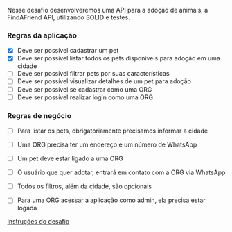 Nesse desafio desenvolveremos uma API para a adoção de animais, a FindAFriend API, utilizando SOLID e testes.



### Regras da aplicação

- [X] Deve ser possível cadastrar um pet
- [X] Deve ser possível listar todos os pets disponíveis para adoção em uma cidade
- [ ] Deve ser possível filtrar pets por suas características
- [ ] Deve ser possível visualizar detalhes de um pet para adoção
- [ ] Deve ser possível se cadastrar como uma ORG
- [ ] Deve ser possível realizar login como uma ORG

### Regras de negócio

- [ ] Para listar os pets, obrigatoriamente precisamos informar a cidade
- [ ] Uma ORG precisa ter um endereço e um número de WhatsApp
- [ ] Um pet deve estar ligado a uma ORG
- [ ] O usuário que quer adotar, entrará em contato com a ORG via WhatsApp
- [ ] Todos os filtros, além da cidade, são opcionais
- [ ] Para uma ORG acessar a aplicação como admin, ela precisa estar logada


[Instruções do desafio](https://efficient-sloth-d85.notion.site/Desafio-03-0b927eb32dbd4f21ab40224ffdf6cf19)